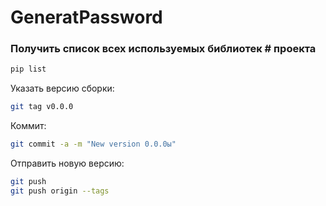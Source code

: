 # GeneratPassword

### Получить список всех используемых библиотек # проекта
```bash
pip list
```

Указать версию сборки: 
```bash
git tag v0.0.0
```

Коммит:
```bash
git commit -a -m "New version 0.0.0ы"
```

Отправить новую версию:
```bash
git push 
git push origin --tags
```